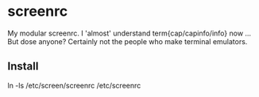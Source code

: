 screenrc
========

My modular screenrc. I 'almost' understand term{cap/capinfo/info} now ... But dose anyone? Certainly not the people who make terminal emulators.

Install
-------
ln -ls /etc/screen/screenrc /etc/screenrc
